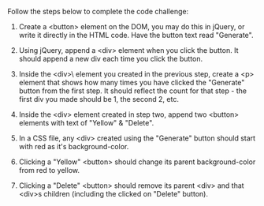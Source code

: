 Follow the steps below to complete the code challenge:

1. Create a \<button> element on the DOM, you may do this in jQuery, or write it directly in the HTML code. Have the button text read "Generate".

2. Using jQuery, append a \<div> element when you click the button. It should append a new div each time you click the button.

3. Inside the \<div>\ element you created in the previous step, create a \<p> element that shows how many times you have clicked the "Generate" button from the first step. It should reflect the count for that step - the first div you made should be 1, the second 2, etc.

4. Inside the \<div> element created in step two, append two \<button> elements with text of "Yellow" & "Delete".

5. In a CSS file, any \<div> created using the "Generate" button should start with red as it's background-color.

6. Clicking a "Yellow" \<button> should change its parent background-color from red to yellow.

7. Clicking a "Delete" \<button> should remove its parent \<div> and that \<div>s children (including the clicked on "Delete" button).